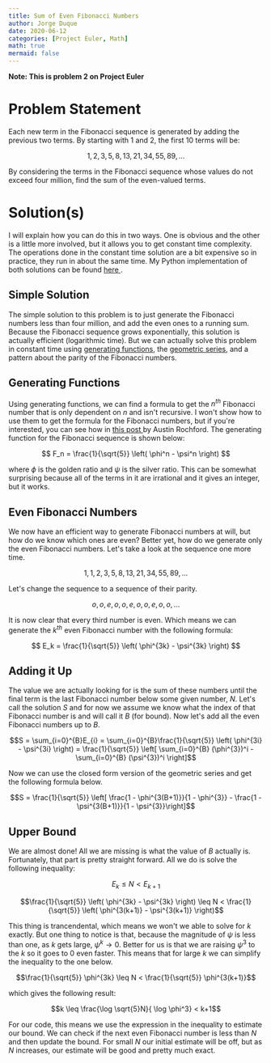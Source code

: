 ```yaml
---
title: Sum of Even Fibonacci Numbers
author: Jorge Duque
date: 2020-06-12 
categories: [Project Euler, Math]
math: true
mermaid: false
---
```


**Note: This is problem 2 on Project Euler**

# Problem Statement 


Each new term in the Fibonacci sequence is generated by adding the previous two terms. By starting with 1 and 2, the first 10 terms will be:

$$ 1, 2, 3, 5, 8, 13, 21, 34, 55, 89, ... $$

By considering the terms in the Fibonacci sequence whose values do not exceed four million, find the sum of the even-valued terms.


# Solution(s)

I will explain how you can do this in two ways. One is obvious and the other is a little more involved, but it  allows you to get constant time complexity. The operations done in the constant time solution are a bit expensive so in practice, they run in about the same time. My Python implementation of both solutions can be found <a href="https://github.com/jiduque/project-euler/blob/main/Problem2.py" target="_blank">here </a>.

## Simple Solution
The simple solution to this problem is to just generate the Fibonacci numbers less than four million, and add the even ones to a running sum. Because the Fibonacci sequence grows exponentially, this solution is actually efficient (logarithmic time). But we can actually solve this problem in constant time using <a href="https://en.wikipedia.org/wiki/Generating_function" target="_blank">generating functions</a>, the <a href="https://en.wikipedia.org/wiki/Geometric_series" target="_blank">geometric series</a>, and a pattern about the parity of the Fibonacci numbers. 

## Generating Functions
Using generating functions, we can find a formula to get the $n^{th}$ Fibonacci number that is only dependent on $n$ and isn't recursive. I won't show how to use them to get the formula for the Fibonacci numbers, but if you're interested, you can see how in <a href="https://www.austinrochford.com/posts/2013-11-01-generating-functions-and-fibonacci-numbers.html" target="_blank"> this post </a> by Austin Rochford. The generating function for the Fibonacci sequence is shown below: 

$$ F_n =  \frac{1}{\sqrt{5}} \left( \phi^n - \psi^n \right) $$

where $\phi$ is the golden ratio and $\psi$ is the silver ratio. This can be somewhat surprising because all of the terms in it are irrational and it gives an integer, but it works.   


## Even Fibonacci Numbers
We now have an efficient way to generate Fibonacci numbers at will, but how do we know which ones are even? Better yet, how do we generate only the even Fibonacci numbers. Let's take a look at the sequence one more time.

$$1, 1, 2, 3, 5, 8, 13, 21, 34, 55, 89, ... $$

Let's change the sequence to a sequence of their parity.

$$o, o, e, o, o, e, o, o, e, o, o, ... $$

It is now clear that every third number is even. Which means we can generate the $k^{th}$ even Fibonacci number with the following formula:

$$ E_k =  \frac{1}{\sqrt{5}} \left( \phi^{3k} - \psi^{3k} \right) $$


## Adding it Up
The value we are actually looking for is the sum of these numbers until the final term is the last Fibonacci number below some given number, $N$. Let's call the solution $S$ and for now we assume we know what the index of that Fibonacci number is and will call it $B$ (for bound). Now let's add all the even Fibonacci numbers up to $B$.

$$S = \sum_{i=0}^{B}E_{i} = \sum_{i=0}^{B}\frac{1}{\sqrt{5}} \left( \phi^{3i} - \psi^{3i} \right) = \frac{1}{\sqrt{5}} \left[ \sum_{i=0}^{B} (\phi^{3})^i - \sum_{i=0}^{B} (\psi^{3})^i  \right]$$

Now we can use the closed form version of the geometric series and get the following formula below.

$$S = \frac{1}{\sqrt{5}} \left[ \frac{1 - \phi^{3(B+1)}}{1 - \phi^{3}}  - \frac{1 - \psi^{3(B+1)}}{1 - \psi^{3}}\right]$$

## Upper Bound
We are almost done! All we are missing is what the value of $B$ actually is. Fortunately, that part is pretty straight forward. All we do is solve the following inequality:

$$E_k \leq N < E_{k+1}$$

$$\frac{1}{\sqrt{5}} \left( \phi^{3k} - \psi^{3k} \right) \leq N < \frac{1}{\sqrt{5}} \left( \phi^{3(k+1)} - \psi^{3(k+1)} \right)$$

This thing is trancendental, which means we won't we able to solve for $k$ exactly. But one thing to notice is that, because the magnitude of $\psi$ is less than one, as $k$ gets large, $\psi^k \to 0$. Better for us is that we are raising $\psi^3$ to the $k$ so it goes to 0 even faster. This means that for large $k$ we can simplify the inequality to the one below.


$$\frac{1}{\sqrt{5}} \phi^{3k} \leq N < \frac{1}{\sqrt{5}} \phi^{3(k+1)}$$

which gives the following result:

$$k \leq \frac{\log \sqrt{5}N}{ \log \phi^3}  < k+1$$

For our code, this means we use the expression in the inequality to estimate our bound. We can check if the next even Fibonacci number is less than $N$ and then update the bound. For small $N$ our initial estimate will be off, but as $N$ increases, our estimate will be good and pretty much exact. 
